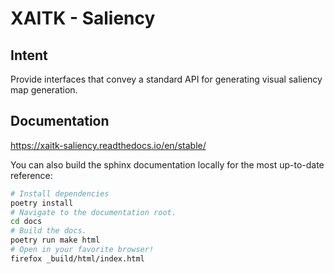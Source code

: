 # XAITK - Saliency

## Intent
Provide interfaces that convey a standard API for generating visual saliency
map generation.

## Documentation
https://xaitk-saliency.readthedocs.io/en/stable/

You can also build the sphinx documentation locally for the most up-to-date
reference:
```bash
# Install dependencies
poetry install
# Navigate to the documentation root.
cd docs
# Build the docs.
poetry run make html
# Open in your favorite browser!
firefox _build/html/index.html
```
